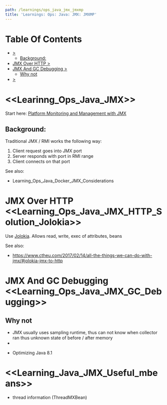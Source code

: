 ```yaml
---
path: /learnings/ops_java_jmx_jmxmp
title: 'Learnings: Ops: Java: JMX: JMXMP'
---
```

# Table Of Contents

<!-- toc -->

- [>](#)
  * [Background:](#background)
- [JMX Over HTTP >](#jmx-over-http--)
- [JMX And GC Debugging >](#jmx-and-gc-debugging-)
  * [Why not](#why-not)
- [>](#)

<!-- tocstop -->

# <<Learinng_Ops_Java_JMX>>

Start here: [Platform Monitoring and Management with JMX](https://docs.oracle.com/javase/1.5.0/docs/guide/management/agent.html)

## Background:

Traditional JMX / RMI works the following way:

  1. Client request goes into JMX port
  2. Server responds with port in RMI range
  3. Client connects on that port

See also:

  * Learning_Ops_Java_Docker_JMX_Considerations

# JMX Over HTTP  <<Learning_Ops_Java_JMX_HTTP_Solution_Jolokia>>

Use [Jolokia](https://jolokia.org). Allows read, write, exec of attributes, beans

See also:

  * https://www.ctheu.com/2017/02/14/all-the-things-we-can-do-with-jmx/#jolokia-jmx-to-http

# JMX And GC Debugging <<Learning_Ops_Java_JMX_GC_Debugging>>

## Why not

  * JMX usually uses sampling runtime, thus can not know when collector ran thus unknown state of before / after memory
  *

- Optimizing Java 8.1

# <<Learning_Java_JMX_Useful_mbeans>>

  * thread information (ThreadMXBean)
